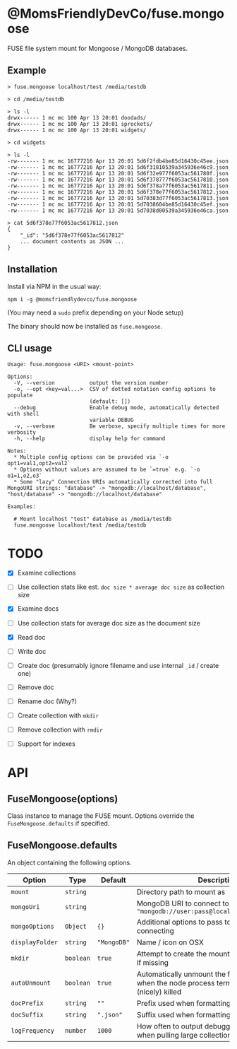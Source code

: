 @MomsFriendlyDevCo/fuse.mongoose
================================
FUSE file system mount for Mongoose / MongoDB databases.


Example
-------

```
> fuse.mongoose localhost/test /media/testdb

> cd /media/testdb

> ls -l
drwx------ 1 mc mc 100 Apr 13 20:01 doodads/
drwx------ 1 mc mc 100 Apr 13 20:01 sprockets/
drwx------ 1 mc mc 100 Apr 13 20:01 widgets/

> cd widgets

> ls -l
-rw------- 1 mc mc 16777216 Apr 13 20:01 5d6f2fdb4be85d16430c45ee.json
-rw------- 1 mc mc 16777216 Apr 13 20:01 5d6f31810539a345936e46c9.json
-rw------- 1 mc mc 16777216 Apr 13 20:01 5d6f32e977f6053ac561780f.json
-rw------- 1 mc mc 16777216 Apr 13 20:01 5d6f378777f6053ac5617810.json
-rw------- 1 mc mc 16777216 Apr 13 20:01 5d6f378a77f6053ac5617811.json
-rw------- 1 mc mc 16777216 Apr 13 20:01 5d6f378e77f6053ac5617812.json
-rw------- 1 mc mc 16777216 Apr 13 20:01 5d70383d77f6053ac5617813.json
-rw------- 1 mc mc 16777216 Apr 13 20:01 5d7038604be85d16430c45ef.json
-rw------- 1 mc mc 16777216 Apr 13 20:01 5d7038d00539a345936e46ca.json

> cat 5d6f378e77f6053ac5617812.json
{
	"_id": "5d6f378e77f6053ac5617812"
	... document contents as JSON ...
}
```

Installation
------------
Install via NPM in the usual way:

```
npm i -g @momsfriendlydevco/fuse.mongoose
```

(You may need a `sudo` prefix depending on your Node setup)


The binary should now be installed as `fuse.mongoose`.


CLI usage
---------

```
Usage: fuse.mongoose <URI> <mount-point>

Options:
  -V, --version           output the version number
  -o, --opt <key=val...>  CSV of dotted notation config options to populate
                          (default: [])
  --debug                 Enable debug mode, automatically detected with shell
                          variable DEBUG
  -v, --verbose           Be verbose, specify multiple times for more verbosity
  -h, --help              display help for command

Notes:
  * Multiple config options can be provided via `-o opt1=val1,opt2=val2`
  * Options without values are assumed to be `=true` e.g. `-o o1=1,o2,o3`
  * Some "lazy" Connection URIs automatically corrected into full MongoURI strings: "database" -> "mongodb://localhost/database", "host/database" -> "mongodb://localhost/database"

Examples:

  # Mount localhost "test" database as /media/testdb
  fuse.mongoose localhost/test /media/testdb
```


TODO
====

* [x] Examine collections
* [ ] Use collection stats like est. `doc size * average doc size` as collection size
* [x] Examine docs
* [ ] Use collection stats for average doc size as the document size
* [x] Read doc
* [ ] Write doc
* [ ] Create doc (presumably ignore filename and use internal `_id` / create one)
* [ ] Remove doc
* [ ] Rename doc (Why?)
* [ ] Create collection with `mkdir`
* [ ] Remove collection with `rmdir`
* [ ] Support for indexes


API
===


FuseMongoose(options)
---------------------
Class instance to manage the FUSE mount.
Options override the `FuseMongoose.defaults` if specified.


FuseMongoose.defaults
---------------------
An object containing the following options.

| Option          | Type      | Default     | Description                                                                                           |
|-----------------|-----------|-------------|-------------------------------------------------------------------------------------------------------|
| `mount`         | `string`  |             | Directory path to mount as                                                                            |
| `mongoUri`      | `string`  |             | MongoDB URI to connect to of the form `"mongodb://user:pass@localhost:port/database"`                 |
| `mongoOptions`  | `Object`  | `{}`        | Additional options to pass to Mongo when connecting                                                   |
| `displayFolder` | `string`  | `"MongoDB"` | Name / icon on OSX                                                                                    |
| `mkdir`         | `boolean` | `true`      | Attempt to create the mount point automatically if missing                                            |
| `autoUnmount`   | `boolean` | `true`      | Automatically unmount the filesystem cleanly when the node process terminates or gets (nicely) killed |
| `docPrefix`     | `string`  | `""`        | Prefix used when formatting raw document IDs                                                          |
| `docSuffix`     | `string`  | `".json"`   | Suffix used when formatting raw document IDs                                                          |
| `logFrequency`  | `number`  | `1000`      | How often to output debugging information when pulling large collection contents                      |
